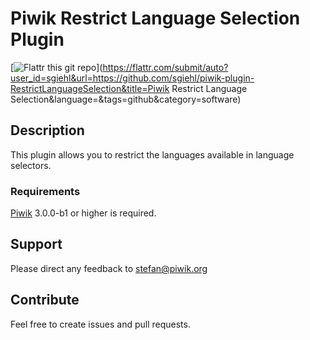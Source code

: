 # Piwik Restrict Language Selection Plugin

[![Flattr this git repo](http://api.flattr.com/button/flattr-badge-large.png)](https://flattr.com/submit/auto?user_id=sgiehl&url=https://github.com/sgiehl/piwik-plugin-RestrictLanguageSelection&title=Piwik Restrict Language Selection&language=&tags=github&category=software)

## Description

This plugin allows you to restrict the languages available in language selectors.

### Requirements

[Piwik](https://github.com/piwik/piwik) 3.0.0-b1 or higher is required.

## Support

Please direct any feedback to [stefan@piwik.org](mailto:stefan@piwik.org)

## Contribute

Feel free to create issues and pull requests.


